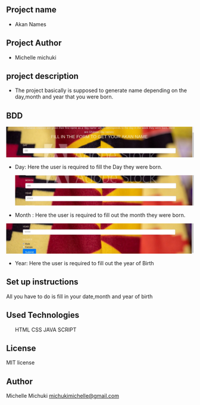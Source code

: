 ## Project name 
- Akan Names

## Project Author
- Michelle michuki
## project description
* The project basically is supposed to generate name depending on the day,month and year that you were born.
## BDD
   <img src="images/IMAGE3.jpg">

- Day: Here the user is required to fill the  Day they were born.

  <img src="images/IMAGE1.jpg">
  
- Month : Here the user is required to fill out the month they were born.


 <img src="images/IMAGE.jpg">

 - Year: Here the user is required to fill out the year of Birth

## Set up instructions
  All you have to do is fill in your date,month and year of birth

## Used Technologies
<ul>
HTML
CSS
JAVA SCRIPT
</ul>
 
 ## License
 MIT license


## Author
Michelle Michuki 
michukimichelle@gmail.com
